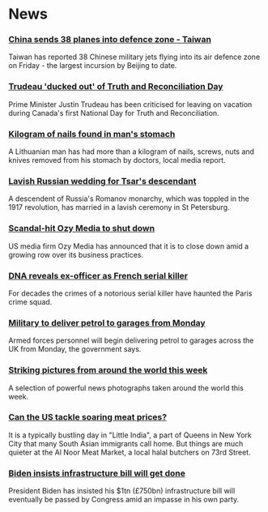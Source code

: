 # News
### [China sends 38 planes into defence zone - Taiwan](https://www.bbc.com/news/world-asia-58771369)
Taiwan has reported 38 Chinese military jets flying into its air defence zone on Friday - the largest incursion by Beijing to date.
### [Trudeau 'ducked out' of Truth and Reconciliation Day](https://www.bbc.com/news/world-us-canada-58765502)
Prime Minister Justin Trudeau has been criticised for leaving on vacation during Canada's first National Day for Truth and Reconciliation.
### [Kilogram of nails found in man's stomach](https://www.bbc.com/news/world-europe-58771370)
A Lithuanian man has had more than a kilogram of nails, screws, nuts and knives removed from his stomach by doctors, local media report.
### [Lavish Russian wedding for Tsar's descendant](https://www.bbc.com/news/world-europe-58767448)
A descendent of Russia's Romanov monarchy, which was toppled in the 1917 revolution, has married in a lavish ceremony in St Petersburg.
### [Scandal-hit Ozy Media to shut down](https://www.bbc.com/news/business-58766239)
US media firm Ozy Media has announced that it is to close down amid a growing row over its business practices.
### [DNA reveals ex-officer as French serial killer](https://www.bbc.com/news/world-europe-58749596)
For decades the crimes of a notorious serial killer have haunted the Paris crime squad.
### [Military to deliver petrol to garages from Monday](https://www.bbc.com/news/uk-58766648)
Armed forces personnel will begin delivering petrol to garages across the UK from Monday, the government says.
### [Striking pictures from around the world this week](https://www.bbc.com/news/in-pictures-58761284)
A selection of powerful news photographs taken around the world this week.
### [Can the US tackle soaring meat prices?](https://www.bbc.com/news/business-58659478)
It is a typically bustling day in "Little India", a part of Queens in New York City that many South Asian immigrants call home. But things are much quieter at the Al Noor Meat Market, a local halal butchers on 73rd Street.
### [Biden insists infrastructure bill will get done](https://www.bbc.com/news/world-us-canada-58758738)
President Biden has insisted his $1tn (£750bn) infrastructure bill will eventually be passed by Congress amid an impasse in his own party.
